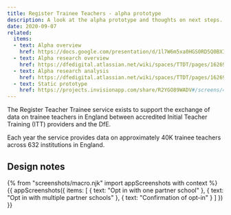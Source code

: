 ```yaml
---
title: Register Trainee Teachers - alpha prototype 
description: A look at the alpha prototype and thoughts on next steps.
date: 2020-09-07
related:
  items:
  - text: Alpha overview
    href: https://docs.google.com/presentation/d/1l7W6m5xa0HGS0RD5Q0BXIWRRnnExryvC_HeH02gI4NM/edit#slide=id.p1
  - text: Alpha research overview
    href: https://dfedigital.atlassian.net/wiki/spaces/TTDT/pages/1626931201/3.+User+Research+Rounds+Sprint+Work
  - text: Alpha research analysis 
    href: https://dfedigital.atlassian.net/wiki/spaces/TTDT/pages/1626931201/3.+User+Research+Rounds+Sprint+Work
  - text: Static prototype 
    href: https://projects.invisionapp.com/share/R2YGO89WADV#/screens/428900167
---
```


The Register Teacher Trainee service exists to support the exchange of data on trainee teachers in England between accredited Initial Teacher Training (ITT) providers and the DfE.

Each year the service provides data on approximately 40K trainee teachers across 632 institutions in England.

## Design notes

{% from "screenshots/macro.njk" import appScreenshots with context %}
{{ appScreenshots({
  items: [
    {
      text: "Opt in with one partner school"
    },
    {
      text: "Opt in with multiple partner schools"
    },
    {
      text: "Confirmation of opt-in"
    }
  ]
}) }}
